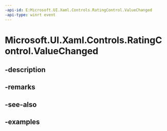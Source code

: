```yaml
---
-api-id: E:Microsoft.UI.Xaml.Controls.RatingControl.ValueChanged
-api-type: winrt event
---
```


<!-- Event syntax.
public event TypedEventHandler ValueChanged<RatingControl,  object>
-->

# Microsoft.UI.Xaml.Controls.RatingControl.ValueChanged

## -description

## -remarks

## -see-also

## -examples

